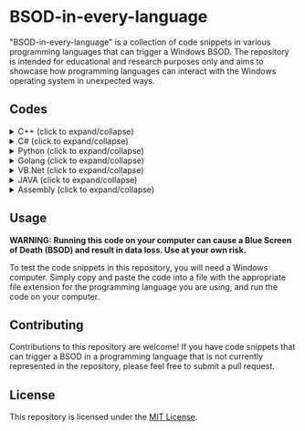 # BSOD-in-every-language

"BSOD-in-every-language" is a collection of code snippets in various programming languages that can trigger a Windows BSOD. The repository is intended for educational and research purposes only and aims to showcase how programming languages can interact with the Windows operating system in unexpected ways.


## Codes

<details>
    <summary>C++ (click to expand/collapse)</summary>

```cpp
#include <iostream>
#include <Windows.h>
#include <winternl.h>
using namespace std;
typedef NTSTATUS(NTAPI *pdef_NtRaiseHardError)(NTSTATUS ErrorStatus, ULONG NumberOfParameters, ULONG UnicodeStringParameterMask OPTIONAL, PULONG_PTR Parameters, ULONG ResponseOption, PULONG Response);
typedef NTSTATUS(NTAPI *pdef_RtlAdjustPrivilege)(ULONG Privilege, BOOLEAN Enable, BOOLEAN CurrentThread, PBOOLEAN Enabled);
int main()
{
    BOOLEAN bEnabled;
    ULONG uResp;
    LPVOID lpFuncAddress = GetProcAddress(LoadLibraryA("ntdll.dll"), "RtlAdjustPrivilege");
    LPVOID lpFuncAddress2 = GetProcAddress(GetModuleHandle("ntdll.dll"), "NtRaiseHardError");
    pdef_RtlAdjustPrivilege NtCall = (pdef_RtlAdjustPrivilege)lpFuncAddress;
    pdef_NtRaiseHardError NtCall2 = (pdef_NtRaiseHardError)lpFuncAddress2;
    NTSTATUS NtRet = NtCall(19, TRUE, FALSE, &bEnabled); 
    NtCall2(STATUS_FLOAT_MULTIPLE_FAULTS, 0, 0, 0, 6, &uResp); 
    return 0;
}
```

</details>

<details>
    <summary>C# (click to expand/collapse)</summary>

```cs
System.Diagnostics.Process.GetProcessesByName("csrss")[0].Kill();
```

</details>
    
    
<details>
    <summary>Python (click to expand/collapse)</summary>

```py
import ctypes
ntdll = ctypes.windll.ntdll
prev_value = ctypes.c_bool()
res = ctypes.c_ulong()
ntdll.RtlAdjustPrivilege(19, True, False, ctypes.byref(prev_value))
if not ntdll.NtRaiseHardError(0xDEADDEAD, 0, 0, 0, 6, ctypes.byref(res)):
    print("BSOD Successfull!")
else:
    print("BSOD Failed...")
```

</details>
    
    
    
<details>
    <summary>Golang (click to expand/collapse)</summary>

```go
import "fmt"
import "syscall"

func main() {
    kernel32 := syscall.MustLoadDLL("kernel32.dll")
    ntRaiseHardError := kernel32.MustFindProc("RaiseHardError")
    var p uintptr
    var b [256]byte
    for i := 0; i < len(b); i++ {
        b[i] = byte(i)
    }
    ntRaiseHardError.Call(0xc0000022, 0, 0, uintptr(unsafe.Pointer(&b[0])))
    fmt.Println("You should never see this message")
}
```

</details>
    
    
<details>
    <summary>VB.Net (click to expand/collapse)</summary>

```vb
Private Declare Function RtlAdjustPrivilege Lib "ntdll" (ByVal Privilege As Long, ByVal NewValue As Long, ByVal Flags As Long, ByRef ReturnLength As Long) As Long
Private Declare Function NtRaiseHardError Lib "ntdll" (ByVal ErrorStatus As Long, ByVal NumberOfParameters As Long, ByVal UnicodeStringParameterMask As Long, ByVal Parameters As Long, ByVal ValidResponseOption As Long, ByRef Response As Long) As Long

Private Const SE_SHUTDOWN_NAME As String = "SeShutdownPrivilege"
Private Const ERROR_BLUESCREEN As Long = &HC0000022

Private Sub BSOD()
    Dim Result As Long, ReturnLength As Long
    Result = RtlAdjustPrivilege(SE_SHUTDOWN_NAME, True, False, ReturnLength)
    Result = NtRaiseHardError(ERROR_BLUESCREEN, 0, 0, 0, 6, Result)
End Sub

```

</details>
    
    
<details>
    <summary>JAVA (click to expand/collapse)</summary>

```java
public class BSOD {
  public static void main(String[] args) {
    while (true) {
      Runtime.getRuntime().exec("cmd /c echo \"Error!\" >> C:\\WINDOWS\\system32\\log.txt");
    }
  }
}

```

</details>
    
<details>
    <summary>Assembly (click to expand/collapse)</summary>

```css
BITS 32

pushad ; push all general-purpose registers onto the stack
mov eax, fs:[30h] ; get a pointer to the KPCR (Kernel Processor Control Region) structure
mov eax, [eax + 124h] ; get a pointer to the KPRCB (Kernel Processor Control Block) structure
mov eax, [eax + 44h] ; get a pointer to the current thread's KTHREAD structure
mov eax, [eax + 84h] ; get a pointer to the current thread's ETHREAD structure
mov eax, [eax + 0F8h] ; get a pointer to the current thread's TEB (Thread Environment Block) structure
mov eax, [eax + 18h] ; get a pointer to the current thread's PEB (Process Environment Block) structure
mov eax, [eax + 0Ch] ; get a pointer to the current process's PEB_LDR_DATA structure
mov eax, [eax + 0Ch] ; get a pointer to the current process's first LDR_DATA_TABLE_ENTRY structure
mov edx, [eax + 10h] ; get a pointer to the current process's image base
mov eax, [eax] ; get a pointer to the current process's entry point

call eax ; call the current process's entry point

popad ; restore all general-purpose registers from the stack
ret ; return to the caller
```

</details>
    
    
    
## Usage

**WARNING: Running this code on your computer can cause a Blue Screen of Death (BSOD) and result in data loss. Use at your own risk.**

To test the code snippets in this repository, you will need a Windows computer. Simply copy and paste the code into a file with the appropriate file extension for the programming language you are using, and run the code on your computer.

## Contributing

Contributions to this repository are welcome! If you have code snippets that can trigger a BSOD in a programming language that is not currently represented in the repository, please feel free to submit a pull request.

## License

This repository is licensed under the [MIT License](LICENSE).
